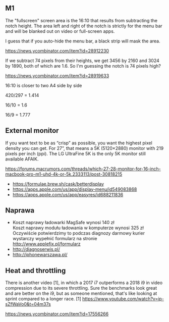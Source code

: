 ## M1

The "fullscreen" screen area is the 16:10 that results from subtracting the notch height. The area left and right of the notch is strictly for the menu bar and will be blanked out on video or full-screen apps.

I guess that if you auto-hide the menu bar, a black strip will mask the area.

https://news.ycombinator.com/item?id=28912230

If we subtract 74 pixels from their heights, we get 3456 by 2160 and 3024 by 1890, both of which are 1.6. So I'm guessing the notch is 74 pixels high?

https://news.ycombinator.com/item?id=28919633

16:10 is closer to two A4 side by side

420/297 = 1.414

16/10 = 1.6

16/9 = 1.777

## External monitor

If you want text to be as “crisp” as possible, you want the highest pixel density you can get. For 27”, that means a 5K (5120×2880) monitor with 219 pixels per inch (ppi). The LG UltraFine 5K is the only 5K monitor still available AFAIK.

https://forums.macrumors.com/threads/which-27-28-monitor-for-16-inch-macbook-pro-m1-uhd-4k-or-5k.2333113/post-30818215

- https://formulae.brew.sh/cask/betterdisplay
- https://apps.apple.com/us/app/display-menu/id549083868
- https://apps.apple.com/us/app/easyres/id688211836

## Naprawa

- Koszt naprawy ładowarki MagSafe wynosi 140 zł  
  Koszt naprawy modułu ładowania w komputerze wynosi 325 zł  
  Oczywiście potwierdzimy to podczas diagnozy
  darmowy kurier
  wystarczy wypełnić formularz na stronie http://www.applefix.pl/formularz
- http://diagnoserwis.pl/
- http://iphonewarszawa.pl/

## Heat and throttling

There is another video [1], in which a 2017 i7 outperforms a 2018 i9 in video compression due to its severe throttling. Sure the benchmarks look great and are better on the i9, but as someone mentioned, that's like looking at sprint compared to a longer race.
[1] https://www.youtube.com/watch?v=ip-sZfWaVo0&t=04m37s

https://news.ycombinator.com/item?id=17556266
